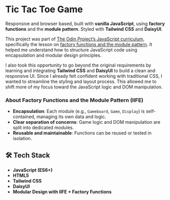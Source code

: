 # Tic Tac Toe Game

Responsive and browser based, built with **vanilla JavaScript**, using **factory functions** and the **module pattern**. Styled with **Tailwind CSS** and **DaisyUI**.

This project was part of [The Odin Project’s JavaScript curriculum](https://www.theodinproject.com/lessons/node-path-javascript-tic-tac-toe), specifically the lesson on [factory functions and the module pattern](https://www.theodinproject.com/lessons/node-path-javascript-factory-functions-and-the-module-pattern). It helped me understand how to structure JavaScript code using encapsulation and modular design principles.

I also took this opportunity to go beyond the original requirements by learning and integrating **Tailwind CSS** and **DaisyUI** to build a clean and responsive UI. Since I already felt confident working with traditional CSS, I wanted to streamline the styling and layout process. This allowed me to shift more of my focus toward the JavaScript logic and DOM manipulation.

### About Factory Functions and the Module Pattern (IIFE)

- **Encapsulation**: Each module (e.g., `Gameboard`, `Game`, `Display`) is self-contained, managing its own data and logic.
- **Clear separation of concerns**: Game logic and DOM manipulation are split into dedicated modules.
- **Reusable and maintainable**: Functions can be reused or tested in isolation.

## 🛠 Tech Stack

- **JavaScript (ES6+)**
- **HTML5**
- **Tailwind CSS**
- **DaisyUI**
- **Modular Design with IIFE + Factory Functions**

